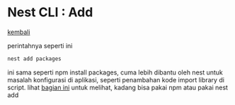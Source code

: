 # Nest CLI : Add

[kembali](roadmap.md)

perintahnya seperti ini

```bash
nest add packages
```

ini sama seperti npm install packages, cuma lebih dibantu oleh nest untuk masalah konfigurasi di aplikasi, seperti penambahan kode import library di script. lihat [bagian ini](100.library-yang-dapat-digunakan-di-nest.md) untuk melihat, kadang bisa pakai npm atau pakai nest add
